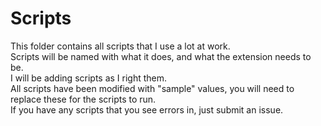 # Scripts
This folder contains all scripts that I use a lot at work.  
Scripts will be named with what it does, and what the extension needs to be.  
I will be adding scripts as I right them.  
All scripts have been modified with "sample" values, you will need to replace these for the scripts to run.  
If you have any scripts that you see errors in, just submit an issue.  

